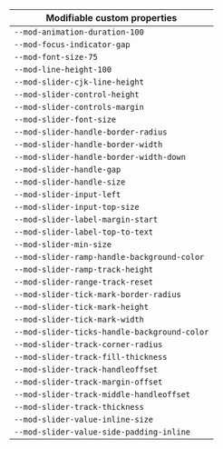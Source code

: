 | Modifiable custom properties                 |
| -------------------------------------------- |
| `--mod-animation-duration-100`               |
| `--mod-focus-indicator-gap`                  |
| `--mod-font-size-75`                         |
| `--mod-line-height-100`                      |
| `--mod-slider-cjk-line-height`               |
| `--mod-slider-control-height`                |
| `--mod-slider-controls-margin`               |
| `--mod-slider-font-size`                     |
| `--mod-slider-handle-border-radius`          |
| `--mod-slider-handle-border-width`           |
| `--mod-slider-handle-border-width-down`      |
| `--mod-slider-handle-gap`                    |
| `--mod-slider-handle-size`                   |
| `--mod-slider-input-left`                    |
| `--mod-slider-input-top-size`                |
| `--mod-slider-label-margin-start`            |
| `--mod-slider-label-top-to-text`             |
| `--mod-slider-min-size`                      |
| `--mod-slider-ramp-handle-background-color`  |
| `--mod-slider-ramp-track-height`             |
| `--mod-slider-range-track-reset`             |
| `--mod-slider-tick-mark-border-radius`       |
| `--mod-slider-tick-mark-height`              |
| `--mod-slider-tick-mark-width`               |
| `--mod-slider-ticks-handle-background-color` |
| `--mod-slider-track-corner-radius`           |
| `--mod-slider-track-fill-thickness`          |
| `--mod-slider-track-handleoffset`            |
| `--mod-slider-track-margin-offset`           |
| `--mod-slider-track-middle-handleoffset`     |
| `--mod-slider-track-thickness`               |
| `--mod-slider-value-inline-size`             |
| `--mod-slider-value-side-padding-inline`     |
